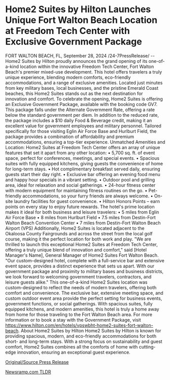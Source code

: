 # Home2 Suites by Hilton Launches Unique Fort Walton Beach Location at Freedom Tech Center with Exclusive Government Package

FORT WALTON BEACH, FL, September 28, 2024 /24-7PressRelease/ -- Home2 Suites by Hilton proudly announces the grand opening of its one-of-a-kind location within the innovative Freedom Tech Center, Fort Walton Beach's premier mixed-use development. This hotel offers travelers a truly unique experience, blending modern comforts, eco-friendly accommodations, and a range of exclusive amenities. Located just minutes from key military bases, local businesses, and the pristine Emerald Coast beaches, this Home2 Suites stands out as the next destination for innovation and comfort.  To celebrate the opening, Home2 Suites is offering an Exclusive Government Package, available with the booking code GV7. This package falls under the Alternate Government Rate, offering a rate below the standard government per diem. In addition to the reduced rate, the package includes a $10 daily Food & Beverage credit, making it an excellent value for government employees and military personnel. Tailored specifically for those visiting Eglin Air Force Base and Hurlburt Field, the package provides a combination of affordability and premium accommodations, ensuring a top-tier experience.  Unmatched Amenities and Location:  Home2 Suites at Freedom Tech Center offers an array of unique features that set it apart from any other location: •	5,700 sq. ft. of event space, perfect for conferences, meetings, and special events. •	Spacious suites with fully equipped kitchens, giving guests the convenience of home for long-term stays. •	Hot complimentary breakfast served daily, ensuring guests start their day right. •	Exclusive bar offering an evening food menu and happy hour specials in a vibrant setting. •	Outdoor pool and grilling area, ideal for relaxation and social gatherings. •	24-hour fitness center with modern equipment for maintaining fitness routines on the go. •	Pet-friendly accommodations, so your furry friends are always welcome. •	On-site laundry facilities for guest convenience. •	Hilton Honors Points – earn points on every stay to enjoy future rewards.  The hotel's prime location makes it ideal for both business and leisure travelers: •	5 miles from Eglin Air Force Base •	8 miles from Hurlburt Field •	7.5 miles from Destin-Fort Walton Beach Convention Center •	7 miles from Destin-Fort Walton Beach Airport (VPS)  Additionally, Home2 Suites is located adjacent to the Okaloosa County Fairgrounds and across the street from the local golf course, making it the perfect location for both work and play.  "We are thrilled to launch this exceptional Home2 Suites at Freedom Tech Center, offering a truly unique blend of innovation and comfort," said [Hotel Manager's Name], General Manager of Home2 Suites Fort Walton Beach. "Our custom-designed hotel, complete with a full-service bar and extensive event space, provides a distinct experience that sets us apart. With our government package and proximity to military bases and business districts, we look forward to welcoming government travelers, contractors, and leisure guests alike."  This one-of-a-kind Home2 Suites location was custom-designed to reflect the needs of modern travelers, offering both comfort and convenience. The exclusive bar, extensive meeting space, and custom outdoor event area provide the perfect setting for business events, government functions, or social gatherings. With spacious suites, fully equipped kitchens, and modern amenities, this hotel is truly a home away from home for those traveling to the Fort Walton Beach area.  For more information or to book a stay with the Government Package, visit https://www.hilton.com/en/hotels/vpswbht-home2-suites-fort-walton-beach.  About Home2 Suites by Hilton Home2 Suites by Hilton is known for providing spacious, modern, and eco-friendly accommodations for both short- and long-term stays. With a strong focus on sustainability and guest comfort, Home2 Suites combines all the comforts of home with cutting-edge innovation, ensuring an exceptional guest experience. 

[Original/Source Press Release](https://www.24-7pressrelease.com/press-release/514782/home2-suites-by-hilton-launches-unique-fort-walton-beach-location-at-freedom-tech-center-with-exclusive-government-package) 

[Newsramp.com TLDR](https://newsramp.com/None) 